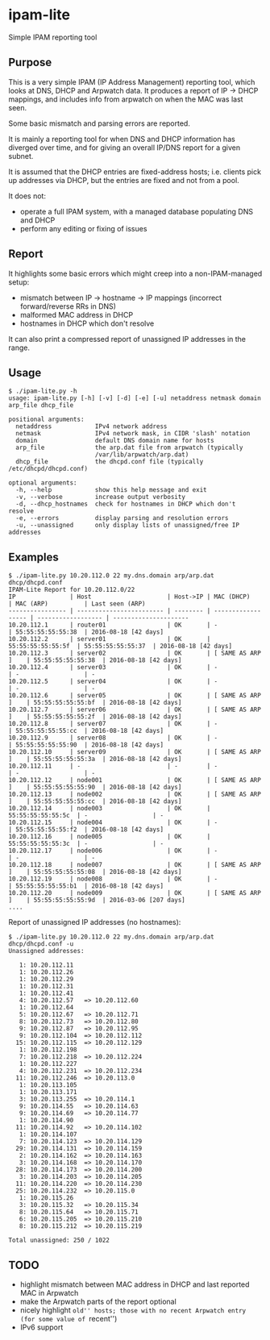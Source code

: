 # ipam-lite

Simple IPAM reporting tool

## Purpose

This is a very simple IPAM (IP Address Management) reporting tool, which looks
at DNS, DHCP and Arpwatch data. It produces a report of IP -> DHCP mappings,
and includes info from arpwatch on when the MAC was last seen.

Some basic mismatch and parsing errors are reported.

It is mainly a reporting tool for when DNS and DHCP information has diverged
over time, and for giving an overall IP/DNS report for a given subnet.

It is assumed that the DHCP entries are fixed-address hosts; i.e. clients pick
up addresses via DHCP, but the entries are fixed and not from a pool.

It does not:

* operate a full IPAM system, with a managed database populating DNS and DHCP
* perform any editing or fixing of issues

## Report

It highlights some basic errors which might creep into a non-IPAM-managed setup:

* mismatch between IP -> hostname -> IP mappings (incorrect forward/reverse RRs
  in DNS)
* malformed MAC address in DHCP
* hostnames in DHCP which don't resolve

It can also print a compressed report of unassigned IP addresses in the range.

## Usage

    $ ./ipam-lite.py -h
    usage: ipam-lite.py [-h] [-v] [-d] [-e] [-u] netaddress netmask domain arp_file dhcp_file

    positional arguments:
      netaddress            IPv4 network address
      netmask               IPv4 network mask, in CIDR 'slash' notation
      domain                default DNS domain name for hosts
      arp_file              the arp.dat file from arpwatch (typically
                            /var/lib/arpwatch/arp.dat)
      dhcp_file             the dhcpd.conf file (typically /etc/dhcpd/dhcpd.conf)
    
    optional arguments:
      -h, --help            show this help message and exit
      -v, --verbose         increase output verbosity
      -d, --dhcp_hostnames  check for hostnames in DHCP which don't resolve
      -e, --errors          display parsing and resolution errors
      -u, --unassigned      only display lists of unassigned/free IP addresses

## Examples

    $ ./ipam-lite.py 10.20.112.0 22 my.dns.domain arp/arp.dat dhcp/dhcpd.conf
    IPAM-Lite Report for 10.20.112.0/22
    IP               | Host                     | Host->IP | MAC (DHCP)         | MAC (ARP)          | Last seen (ARP)      
    ---------------- | ------------------------ | -------- | ------------------ | ------------------ | ---------------------
    10.20.112.1      | router01                 | OK       | -                  | 55:55:55:55:55:38  | 2016-08-18 [42 days] 
    10.20.112.2      | server01                 | OK       | 55:55:55:55:55:5f  | 55:55:55:55:55:37  | 2016-08-18 [42 days] 
    10.20.112.3      | server02                 | OK       | [ SAME AS ARP ]    | 55:55:55:55:55:38  | 2016-08-18 [42 days] 
    10.20.112.4      | server03                 | OK       | -                  | -                  | -                    
    10.20.112.5      | server04                 | OK       | -                  | -                  | -                    
    10.20.112.6      | server05                 | OK       | [ SAME AS ARP ]    | 55:55:55:55:55:bf  | 2016-08-18 [42 days] 
    10.20.112.7      | server06                 | OK       | [ SAME AS ARP ]    | 55:55:55:55:55:2f  | 2016-08-18 [42 days] 
    10.20.112.8      | server07                 | OK       | -                  | 55:55:55:55:55:cc  | 2016-08-18 [42 days] 
    10.20.112.9      | server08                 | OK       | -                  | 55:55:55:55:55:90  | 2016-08-18 [42 days] 
    10.20.112.10     | server09                 | OK       | [ SAME AS ARP ]    | 55:55:55:55:55:3a  | 2016-08-18 [42 days] 
    10.20.112.11     | -                        | -        | -                  | -                  | -                    
    10.20.112.12     | node001                  | OK       | [ SAME AS ARP ]    | 55:55:55:55:55:90  | 2016-08-18 [42 days] 
    10.20.112.13     | node002                  | OK       | [ SAME AS ARP ]    | 55:55:55:55:55:cc  | 2016-08-18 [42 days] 
    10.20.112.14     | node003                  | OK       | 55:55:55:55:55:5c  | -                  | -                    
    10.20.112.15     | node004                  | OK       | -                  | 55:55:55:55:55:f2  | 2016-08-18 [42 days] 
    10.20.112.16     | node005                  | OK       | 55:55:55:55:55:3c  | -                  | -                    
    10.20.112.17     | node006                  | OK       | -                  | -                  | -                    
    10.20.112.18     | node007                  | OK       | [ SAME AS ARP ]    | 55:55:55:55:55:08  | 2016-08-18 [42 days] 
    10.20.112.19     | node008                  | OK       | -                  | 55:55:55:55:55:b1  | 2016-08-18 [42 days] 
    10.20.112.20     | node009                  | OK       | [ SAME AS ARP ]    | 55:55:55:55:55:9d  | 2016-03-06 [207 days]
    ....


Report of unassigned IP addresses (no hostnames):

    $ ./ipam-lite.py 10.20.112.0 22 my.dns.domain arp/arp.dat dhcp/dhcpd.conf -u
    Unassigned addresses:
    
       1: 10.20.112.11  
       1: 10.20.112.26  
       1: 10.20.112.29  
       1: 10.20.112.31  
       1: 10.20.112.41  
       4: 10.20.112.57   => 10.20.112.60  
       1: 10.20.112.64  
       5: 10.20.112.67   => 10.20.112.71  
       8: 10.20.112.73   => 10.20.112.80  
       9: 10.20.112.87   => 10.20.112.95  
       9: 10.20.112.104  => 10.20.112.112 
      15: 10.20.112.115  => 10.20.112.129 
       1: 10.20.112.198 
       7: 10.20.112.218  => 10.20.112.224 
       1: 10.20.112.227 
       4: 10.20.112.231  => 10.20.112.234 
      11: 10.20.112.246  => 10.20.113.0   
       1: 10.20.113.105 
       1: 10.20.113.171 
       3: 10.20.113.255  => 10.20.114.1   
       9: 10.20.114.55   => 10.20.114.63  
       9: 10.20.114.69   => 10.20.114.77  
       1: 10.20.114.90  
      11: 10.20.114.92   => 10.20.114.102 
       1: 10.20.114.107 
       7: 10.20.114.123  => 10.20.114.129 
      29: 10.20.114.131  => 10.20.114.159 
       2: 10.20.114.162  => 10.20.114.163 
       3: 10.20.114.168  => 10.20.114.170 
      28: 10.20.114.173  => 10.20.114.200 
       3: 10.20.114.203  => 10.20.114.205 
      11: 10.20.114.220  => 10.20.114.230 
      25: 10.20.114.232  => 10.20.115.0   
       1: 10.20.115.26  
       3: 10.20.115.32   => 10.20.115.34  
       8: 10.20.115.64   => 10.20.115.71  
       6: 10.20.115.205  => 10.20.115.210 
       8: 10.20.115.212  => 10.20.115.219 
    
    Total unassigned: 250 / 1022



## TODO

* highlight mismatch between MAC address in DHCP and last reported MAC in
  Arpwatch
* make the Arpwatch parts of the report optional
* nicely highlight ``old'' hosts; those with no recent Arpwatch entry (for
  some value of ``recent'')
* IPv6 support

